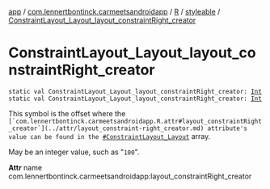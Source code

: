 [app](../../../index.md) / [com.lennertbontinck.carmeetsandroidapp](../../index.md) / [R](../index.md) / [styleable](index.md) / [ConstraintLayout_Layout_layout_constraintRight_creator](./-constraint-layout_-layout_layout_constraint-right_creator.md)

# ConstraintLayout_Layout_layout_constraintRight_creator

`static val ConstraintLayout_Layout_layout_constraintRight_creator: `[`Int`](https://kotlinlang.org/api/latest/jvm/stdlib/kotlin/-int/index.html)
`static val ConstraintLayout_Layout_layout_constraintRight_creator: `[`Int`](https://kotlinlang.org/api/latest/jvm/stdlib/kotlin/-int/index.html)

This symbol is the offset where the ``[`com.lennertbontinck.carmeetsandroidapp.R.attr#layout_constraintRight_creator`](../attr/layout_constraint-right_creator.md) attribute's value can be found in the ``[`#ConstraintLayout_Layout`](-constraint-layout_-layout.md) array.

May be an integer value, such as "`100`".

**Attr**
name com.lennertbontinck.carmeetsandroidapp:layout_constraintRight_creator


